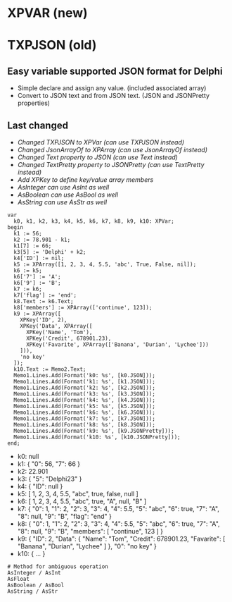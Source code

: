# XPVAR (new)
# TXPJSON (old)

## Easy variable supported JSON format for Delphi
* Simple declare and assign any value. (included associated array)
* Convert to JSON text and from JSON text. (JSON and JSONPretty properties)

## Last changed
* *Changed TXPJSON to XPVar (can use TXPJSON instead)*
* *Changed JsonArrayOf to XPArray (can use JsonArrayOf instead)*
* *Changed Text property to JSON (can use Text instead)*
* *Changed TextPretty property to JSONPretty (can use TextPretty instead)*
* *Add XPKey to define key/value array members*
* *AsInteger can use AsInt  as well*
* *AsBoolean can use AsBool as well*
* *AsString can use AsStr as well*

```Delphi
var
  k0, k1, k2, k3, k4, k5, k6, k7, k8, k9, k10: XPVar;
begin
  k1 := 56;
  k2 := 78.901 - k1;
  k1[7] := 66;
  k3[5] := 'Delphi' + k2;
  k4['ID'] := nil;
  k5 := XPArray([1, 2, 3, 4, 5.5, 'abc', True, False, nil]);
  k6 := k5;
  k6['7'] := 'A';
  k6['9'] := 'B';
  k7 := k6;
  k7['flag'] := 'end';
  k8.Text := k6.Text;
  k8['members'] := XPArray(['continue', 123]);
  k9 := XPArray([
    XPKey('ID', 2),
    XPKey('Data', XPArray([
      XPKey('Name', 'Tom'),
      XPKey('Credit', 678901.23),
      XPKey('Favarite', XPArray(['Banana', 'Durian', 'Lychee']))
    ])),
    'no key'
  ]);
  k10.Text := Memo2.Text;
  Memo1.Lines.Add(Format('k0: %s', [k0.JSON]));
  Memo1.Lines.Add(Format('k1: %s', [k1.JSON]));
  Memo1.Lines.Add(Format('k2: %s', [k2.JSON]));
  Memo1.Lines.Add(Format('k3: %s', [k3.JSON]));
  Memo1.Lines.Add(Format('k4: %s', [k4.JSON]));
  Memo1.Lines.Add(Format('k5: %s', [k5.JSON]));
  Memo1.Lines.Add(Format('k6: %s', [k6.JSON]));
  Memo1.Lines.Add(Format('k7: %s', [k7.JSON]));
  Memo1.Lines.Add(Format('k8: %s', [k8.JSON]));
  Memo1.Lines.Add(Format('k9: %s', [k9.JSONPretty]));
  Memo1.Lines.Add(Format('k10: %s', [k10.JSONPretty]));
end;
```

* k0: null
* k1: { "0": 56, "7": 66 }
* k2: 22.901
* k3: { "5": "Delphi23" }
* k4: { "ID": null }
* k5: [ 1, 2, 3, 4, 5.5, "abc", true, false, null ]
* k6: [ 1, 2, 3, 4, 5.5, "abc", true, "A", null, "B" ]
* k7: { "0": 1, "1": 2, "2": 3, "3": 4, "4": 5.5, "5": "abc", "6": true, "7": "A", "8": null, "9": "B", "flag": "end" }
* k8: { "0": 1, "1": 2, "2": 3, "3": 4, "4": 5.5, "5": "abc", "6": true, "7": "A", "8": null, "9": "B", "members": [ "continue", 123 ] }
* k9: { "ID": 2, "Data": { "Name": "Tom", "Credit": 678901.23, "Favarite": [ "Banana", "Durian", "Lychee" ] }, "0": "no key" }
* k10: { ... }

```Delphi
# Method for ambiguous operation
AsInteger / AsInt
AsFloat
AsBoolean / AsBool
AsString / AsStr
```
